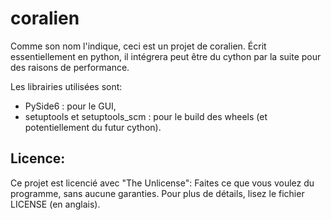 # coralien

Comme son nom l'indique, ceci est un projet de coralien.
Écrit essentiellement en python, il intégrera peut être du cython par la suite pour des raisons de performance.

Les librairies utilisées sont:
 - PySide6 : pour le GUI,
 - setuptools et setuptools_scm : pour le build des wheels (et potentiellement du futur cython).

## Licence:
Ce projet est licencié avec "The Unlicense": Faites ce que vous voulez du programme, sans aucune garanties. Pour plus de détails, lisez le fichier LICENSE (en anglais).